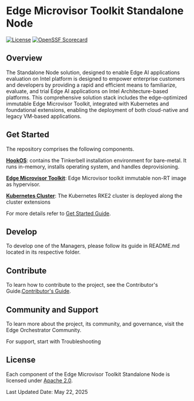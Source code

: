 # Edge Microvisor Toolkit Standalone Node

[![License](https://img.shields.io/badge/License-Apache%202.0-blue.svg)](https://opensource.org/licenses/Apache-2.0)
[![OpenSSF Scorecard](https://api.scorecard.dev/projects/github.com/open-edge-platform/edge-microvisor-toolkit-standalone-node/badge)](https://scorecard.dev/viewer/?uri=github.com/open-edge-platform/edge-microvisor-toolkit-standalone-node)

## Overview

The Standalone Node solution, designed to enable Edge AI applications evaluation on Intel platform
is designed to empower enterprise customers and developers by providing a rapid and efficient
means to familiarize, evaluate, and trial Edge AI applications on Intel Architecture-based platforms.
This comprehensive solution stack includes the edge-optimized immutable Edge Microvisor Toolkit,
integrated with Kubernetes and foundational extensions, enabling the deployment of both cloud-native
and legacy VM-based applications.

## Get Started

The repository comprises the following components.

[**HookOS**](standalone-node/hook_os/): contains the Tinkerbell installation environment for bare-metal. It runs in-memory, installs operating system, and handles deprovisioning.

[**Edge Microvisor Toolkit**](standalone-node/host_os/): Edge Microvisor toolkit immutable non-RT image as  hypervisor.

[**Kubernetes Cluster**](standalone-node/cluster_installers): The Kubernetes RKE2 cluster is deployed along the cluster extensions

For more details refer to [Get Started Guide](standalone-node/docs/user-guide/Get-Started-Guide.md).

## Develop

To develop one of the Managers, please follow its guide in README.md located in its respective folder.

## Contribute

To learn how to contribute to the project, see the Contributor's Guide.[Contributor's Guide](standalone-node/docs/user-guide/contriution.md).

## Community and Support

To learn more about the project, its community, and governance, visit the Edge Orchestrator Community.

For support, start with Troubleshooting

## License

Each component of the Edge Microvisor Toolkit Standalone Node is licensed under [Apache 2.0][apache-license].

Last Updated Date: May 22, 2025

[apache-license]: https://www.apache.org/licenses/LICENSE-2.0
